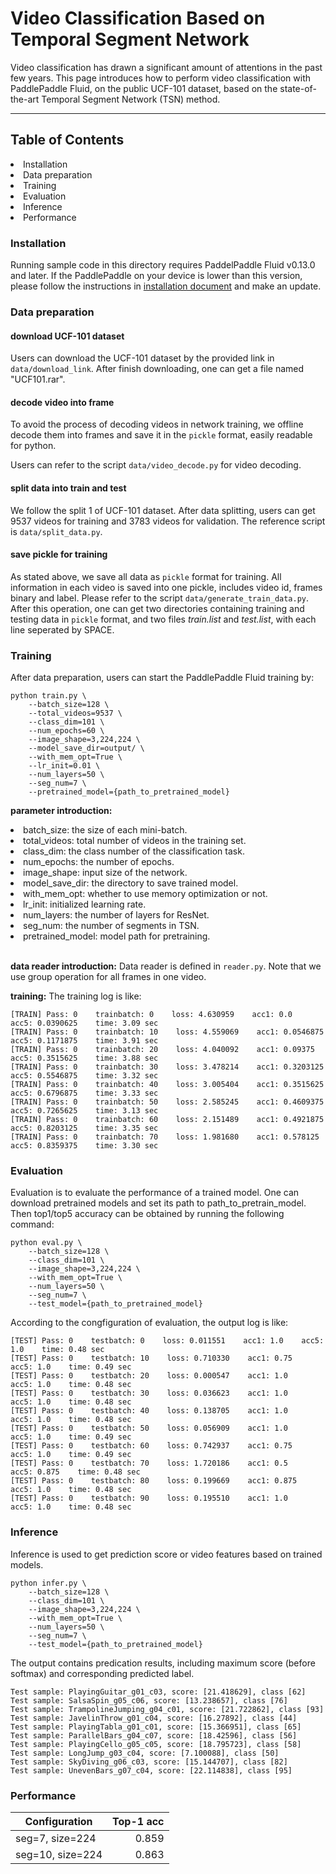 # Video Classification Based on Temporal Segment Network

Video classification has drawn a significant amount of attentions in the past few years. This page introduces how to perform video classification with PaddlePaddle Fluid, on the public UCF-101 dataset, based on the state-of-the-art Temporal Segment Network (TSN) method.

______________________________________________________________________________

## Table of Contents
<li>Installation</li>
<li>Data preparation</li>
<li>Training</li>
<li>Evaluation</li>
<li>Inference</li>
<li>Performance</li>

### Installation
Running sample code in this directory requires PaddelPaddle Fluid v0.13.0 and later. If the PaddlePaddle on your device is lower than this version, please follow the instructions in <a href="http://www.paddlepaddle.org/docs/develop/documentation/zh/build_and_install/pip_install_cn.html" rel="nofollow">installation document</a> and make an update.

### Data preparation

#### download UCF-101 dataset
Users can download the UCF-101 dataset by the provided link in <code>data/download_link</code>. After finish downloading, one can get a file named "UCF101.rar".

#### decode video into frame
To avoid the process of decoding videos in network training, we offline decode them into frames and save it in the <code>pickle</code> format, easily readable for python.

Users can refer to the script <code>data/video_decode.py</code> for video decoding.

#### split data into train and test
We follow the split 1 of UCF-101 dataset. After data splitting, users can get 9537 videos for training and 3783 videos for validation. The reference script is <code>data/split_data.py</code>.

#### save pickle for training
As stated above, we save all data as <code>pickle</code> format for training. All information in each video is saved into one pickle, includes video id, frames binary and label. Please refer to the script <code>data/generate_train_data.py</code>.
After this operation, one can get two directories containing training and testing data in <code>pickle</code> format, and two files <em>train.list</em> and <em>test.list</em>, with each line seperated by SPACE.

### Training
After data preparation, users can start the PaddlePaddle Fluid training by:
```
python train.py \
    --batch_size=128 \
    --total_videos=9537 \
    --class_dim=101 \
    --num_epochs=60 \
    --image_shape=3,224,224 \
    --model_save_dir=output/ \
    --with_mem_opt=True \
    --lr_init=0.01 \
    --num_layers=50 \
    --seg_num=7 \
    --pretrained_model={path_to_pretrained_model}
```

<strong>parameter introduction:</strong>
<li>batch_size: the size of each mini-batch.</li>
<li>total_videos: total number of videos in the training set.</li>
<li>class_dim: the class number of the classification task.</li>
<li>num_epochs: the number of epochs.</li>
<li>image_shape: input size of the network.</li>
<li>model_save_dir: the directory to save trained model.</li>
<li>with_mem_opt: whether to use memory optimization or not.</li>
<li>lr_init: initialized learning rate.</li>
<li>num_layers: the number of layers for ResNet.</li>
<li>seg_num: the number of segments in TSN.</li>
<li>pretrained_model: model path for pretraining.</li>
</br>

<strong>data reader introduction:</strong>
Data reader is defined in <code>reader.py</code>. Note that we use group operation for all frames in one video.


<strong>training:</strong>
The training log is like:
```
[TRAIN] Pass: 0    trainbatch: 0    loss: 4.630959    acc1: 0.0    acc5: 0.0390625    time: 3.09 sec
[TRAIN] Pass: 0    trainbatch: 10    loss: 4.559069    acc1: 0.0546875    acc5: 0.1171875    time: 3.91 sec
[TRAIN] Pass: 0    trainbatch: 20    loss: 4.040092    acc1: 0.09375    acc5: 0.3515625    time: 3.88 sec
[TRAIN] Pass: 0    trainbatch: 30    loss: 3.478214    acc1: 0.3203125    acc5: 0.5546875    time: 3.32 sec
[TRAIN] Pass: 0    trainbatch: 40    loss: 3.005404    acc1: 0.3515625    acc5: 0.6796875    time: 3.33 sec
[TRAIN] Pass: 0    trainbatch: 50    loss: 2.585245    acc1: 0.4609375    acc5: 0.7265625    time: 3.13 sec
[TRAIN] Pass: 0    trainbatch: 60    loss: 2.151489    acc1: 0.4921875    acc5: 0.8203125    time: 3.35 sec
[TRAIN] Pass: 0    trainbatch: 70    loss: 1.981680    acc1: 0.578125    acc5: 0.8359375    time: 3.30 sec
```

### Evaluation
Evaluation is to evaluate the performance of a trained model. One can download pretrained models and set its path to path_to_pretrain_model. Then top1/top5 accuracy can be obtained by running the following command:
```
python eval.py \
    --batch_size=128 \
    --class_dim=101 \
    --image_shape=3,224,224 \
    --with_mem_opt=True \
    --num_layers=50 \
    --seg_num=7 \
    --test_model={path_to_pretrained_model}
```

According to the congfiguration of evaluation, the output log is like:
```
[TEST] Pass: 0    testbatch: 0    loss: 0.011551    acc1: 1.0    acc5: 1.0    time: 0.48 sec
[TEST] Pass: 0    testbatch: 10    loss: 0.710330    acc1: 0.75    acc5: 1.0    time: 0.49 sec
[TEST] Pass: 0    testbatch: 20    loss: 0.000547    acc1: 1.0    acc5: 1.0    time: 0.48 sec
[TEST] Pass: 0    testbatch: 30    loss: 0.036623    acc1: 1.0    acc5: 1.0    time: 0.48 sec
[TEST] Pass: 0    testbatch: 40    loss: 0.138705    acc1: 1.0    acc5: 1.0    time: 0.48 sec
[TEST] Pass: 0    testbatch: 50    loss: 0.056909    acc1: 1.0    acc5: 1.0    time: 0.49 sec
[TEST] Pass: 0    testbatch: 60    loss: 0.742937    acc1: 0.75    acc5: 1.0    time: 0.49 sec
[TEST] Pass: 0    testbatch: 70    loss: 1.720186    acc1: 0.5    acc5: 0.875    time: 0.48 sec
[TEST] Pass: 0    testbatch: 80    loss: 0.199669    acc1: 0.875    acc5: 1.0    time: 0.48 sec
[TEST] Pass: 0    testbatch: 90    loss: 0.195510    acc1: 1.0    acc5: 1.0    time: 0.48 sec
```

### Inference
Inference is used to get prediction score or video features based on trained models.
```
python infer.py \
    --batch_size=128 \
    --class_dim=101 \
    --image_shape=3,224,224 \
    --with_mem_opt=True \
    --num_layers=50 \
    --seg_num=7 \
    --test_model={path_to_pretrained_model}
```

The output contains predication results, including maximum score (before softmax) and corresponding predicted label.
```
Test sample: PlayingGuitar_g01_c03, score: [21.418629], class [62]
Test sample: SalsaSpin_g05_c06, score: [13.238657], class [76]
Test sample: TrampolineJumping_g04_c01, score: [21.722862], class [93]
Test sample: JavelinThrow_g01_c04, score: [16.27892], class [44]
Test sample: PlayingTabla_g01_c01, score: [15.366951], class [65]
Test sample: ParallelBars_g04_c07, score: [18.42596], class [56]
Test sample: PlayingCello_g05_c05, score: [18.795723], class [58]
Test sample: LongJump_g03_c04, score: [7.100088], class [50]
Test sample: SkyDiving_g06_c03, score: [15.144707], class [82]
Test sample: UnevenBars_g07_c04, score: [22.114838], class [95]
```

### Performance
Configuration | Top-1 acc
------------- | ---------------:
seg=7,  size=224 | 0.859
seg=10, size=224 | 0.863
